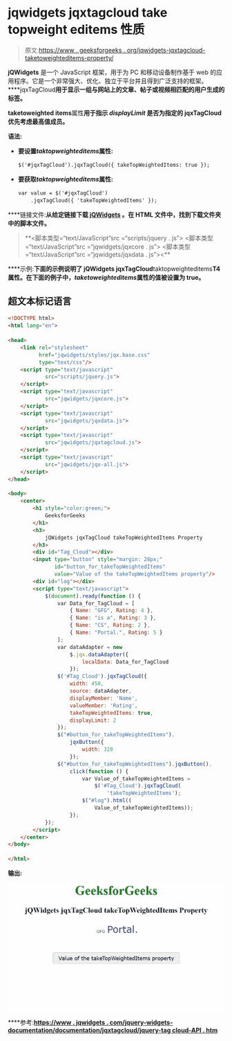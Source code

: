 # jqwidgets jqxtagcloud take topweight editems 性质

> 原文:[https://www . geeksforgeeks . org/jqwidgets-jqxtagcloud-taketoweighteditems-property/](https://www.geeksforgeeks.org/jqwidgets-jqxtagcloud-taketopweighteditems-property/)

**jQWidgets** 是一个 JavaScript 框架，用于为 PC 和移动设备制作基于 web 的应用程序。它是一个非常强大、优化、独立于平台并且得到广泛支持的框架。****jqxTagCloud**用于显示一组与网站上的文章、帖子或视频相匹配的用户生成的标签。**

****taketoweighted items****属性**用于指示 *displayLimit* 是否为指定的 jqxTagCloud 优先考虑最高值成员。**

****语法:****

*   **要设置*taktopweighteditems*属性:**

    ```html
    $('#jqxTagCloud').jqxTagCloud({ takeTopWeightedItems: true });
    ```

*   **要获取*taktopweighteditems*属性:**

    ```html
    var value = $('#jqxTagCloud')
        .jqxTagCloud({ 'takeTopWeightedItems' });
    ```

****链接文件:**从给定链接下载 [jQWidgets](https://www.jqwidgets.com/download/) 。在 HTML 文件中，找到下载文件夹中的脚本文件。**

> <link rel="”stylesheet”" href="”jqwidgets/styles/jqx.base.css”" type="”text/css”"> **<脚本类型=“text/JavaScript”src =“scripts/jquery . js”></脚本>
> <脚本类型=“text/JavaScript”src =“jqwidgets/jqxcore . js”></脚本>
> <脚本类型=“text/JavaScript”src =“jqwidgets/jqxdata . js”><**

****示例:**下面的示例说明了 jQWidgets jqxTagCloud**taktopweighteditems**T4 属性。在下面的例子中，*taketoweighteditems*属性的值被设置为 true。**

## **超文本标记语言**

```html
<!DOCTYPE html>
<html lang="en">

<head>
    <link rel="stylesheet"
          href="jqwidgets/styles/jqx.base.css" 
          type="text/css"/>
    <script type="text/javascript" 
            src="scripts/jquery.js">
    </script>
    <script type="text/javascript" 
            src="jqwidgets/jqxcore.js">
    </script>
    <script type="text/javascript" 
            src="jqwidgets/jqxdata.js">
    </script>
    <script type="text/javascript" 
            src="jqwidgets/jqxtagcloud.js">
    </script>
    <script type="text/javascript" 
            src="jqwidgets/jqx-all.js">
    </script>
</head>

<body>
    <center>
        <h1 style="color:green;">
            GeeksforGeeks
        </h1>
        <h3>
            jQWidgets jqxTagCloud takeTopWeightedItems Property
        </h3>
        <div id="Tag_Cloud"></div>
        <input type="button" style="margin: 28px;" 
               id="button_for_takeTopWeightedItems"
               value="Value of the takeTopWeightedItems property"/>
        <div id="log"></div>
        <script type="text/javascript">
            $(document).ready(function () {
                var Data_for_TagCloud = [
                    { Name: "GFG", Rating: 4 },
                    { Name: "is a", Rating: 3 },
                    { Name: "CS", Rating: 2 },
                    { Name: "Portal.", Rating: 5 }
                ];
                var dataAdapter = new
                    $.jqx.dataAdapter({
                        localData: Data_for_TagCloud
                    });
                $('#Tag_Cloud').jqxTagCloud({
                    width: 450,
                    source: dataAdapter,
                    displayMember: 'Name',
                    valueMember: 'Rating',
                    takeTopWeightedItems: true,
                    displayLimit: 2
                });
                $("#button_for_takeTopWeightedItems").
                    jqxButton({
                        width: 320
                    });
                $("#button_for_takeTopWeightedItems").jqxButton().
                    click(function () {
                        var Value_of_takeTopWeightedItems =
                            $('#Tag_Cloud').jqxTagCloud(
                                'takeTopWeightedItems');
                        $("#log").html((
                            Value_of_takeTopWeightedItems));
                    });
            });
        </script>
    </center>
</body>

</html>
```

****输出:****

**![](img/714316768fa82763b651fd1efcd0120c.png)**

****参考:**[https://www . jqwidgets . com/jquery-widgets-documentation/documentation/jqxtagcloud/jquery-tag cloud-API . htm](https://www.jqwidgets.com/jquery-widgets-documentation/documentation/jqxtagcloud/jquery-tagcloud-api.htm)**